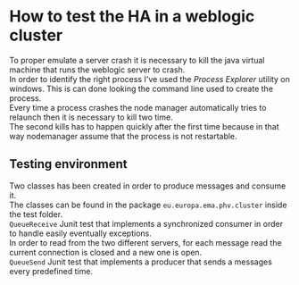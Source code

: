 # How to test the HA in a weblogic cluster

To proper emulate a server crash it is necessary to kill the java virtual machine that runs the weblogic server to crash.  
In order to identify the right process I've used the *Process Explorer* utility on windows. This is can done looking the command line used to create the process.  
Every time a process crashes the node manager automatically tries to relaunch then it is necessary to kill two time.  
The second kills has to happen quickly after the first time because in that way nodemanager assume that the process is not restartable.

## Testing environment

Two classes has been created in order to produce messages and consume it.  
The classes can be found in the package `eu.europa.ema.phv.cluster` inside the test folder.   
`QueueReceive` Junit test that implements a synchronized consumer in order to handle easily eventually exceptions.  
In order to read from the two different servers, for each message read the current connection is closed and a new one is open.  
 `QueueSend` Junit test that implements a producer that sends a messages every predefined time.
